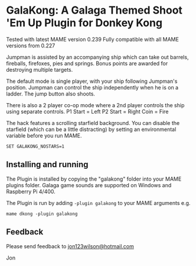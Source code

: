 # **GalaKong: A Galaga Themed Shoot 'Em Up Plugin for Donkey Kong** #

Tested with latest MAME version 0.239
Fully compatible with all MAME versions from 0.227

Jumpman is assisted by an accompanying ship which can take out barrels, fireballs, firefoxes, pies and springs.  Bonus points are awarded for destroying multiple targets.

The default mode is single player,  with your ship following Jumpman's position.  Jumpman can control the ship independently when he is on a ladder.  The jump button also shoots.

There is also a 2 player co-op mode where a 2nd player controls the ship using separate controls.
 	P1 Start = Left
    P2 Start = Right
	Coin     = Fire

The hack features a scrolling starfield background.
You can disable the starfield (which can be a little distracting) by setting an environmental variable before you run MAME.

```SET GALAKONG_NOSTARS=1```
  
## Installing and running
 
The Plugin is installed by copying the "galakong" folder into your MAME plugins folder.
Galaga game sounds are supported on Windows and Raspberry Pi 4/400.

The Plugin is run by adding `-plugin galakong` to your MAME arguments e.g.

```mame dkong -plugin galakong```  


## Feedback

Please send feedback to jon123wilson@hotmail.com

Jon

